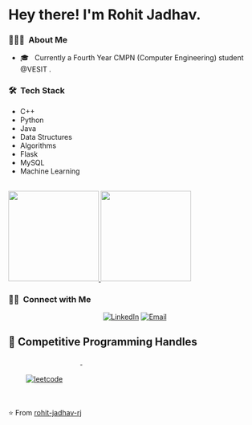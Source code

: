 <h1> Hey there! I'm Rohit Jadhav.</h1>

<h3> 👨🏻‍💻 &nbsp;About Me </h3>

- 🎓 &nbsp; Currently a Fourth Year CMPN (Computer Engineering) student @VESIT .

<h3> 🛠 &nbsp;Tech Stack</h3>
<ul>
<li>C++</li>
<li>Python</li>
<li>Java</li>
<li>Data Structures</li>
<li>Algorithms</li>
<li>Flask</li>
<li>MySQL</li>
<li>Machine Learning</li>
</ul>

<br/>

<a href="https://github.com/rohit-jadhav-rj">
  <img height="180em" src="https://github-readme-stats.vercel.app/api?username=rohit-jadhav-rj&theme=buefy&show_icons=true" />
  <img height="180em" src="https://github-readme-stats.vercel.app/api/top-langs/?username=rohit-jadhav-rj&theme=buefy&layout=compact" />
</a>

<br/>

<h3> 🤝🏻 &nbsp;Connect with Me </h3>

<p align="center">
<a href="https://www.linkedin.com/in/rohit-jadhav-987012214/"><img alt="LinkedIn" src="https://img.shields.io/badge/LinkedIn-ROHIT%20JADHAV-blue?style=flat-square&logo=linkedin"></a>
<a href="mailto:2018.rohit.jadhav@ves.ac.in"><img alt="Email" src="https://img.shields.io/badge/Email-2018.rohit.jadhav@ves.ac.in-blue?style=flat-square&logo=gmail"></a>
</p>

## 📢 Competitive Programming Handles
<p align="left">
  <a href="https://leetcode.com/Rohit1209/">
    <img src="https://cp-logo.vercel.app/leetcode/Rohit1209" alt="leetcode" style="vertical-align:top; margin:35px">
  </a>&nbsp;&nbsp;&nbsp;
</p>


⭐️ From [rohit-jadhav-rj](https://github.com/rohit-jadhav-rj)
